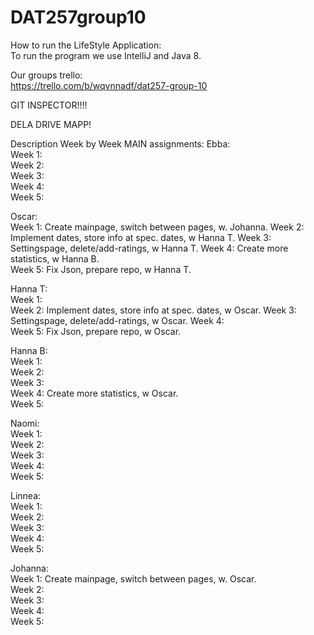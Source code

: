 # DAT257group10
  
How to run the LifeStyle Application:  
To run the program we use IntelliJ and Java 8.
  
Our groups trello:  
https://trello.com/b/wqvnnadf/dat257-group-10  
  
GIT INSPECTOR!!!!  
  
DELA DRIVE MAPP!
  
Description Week by Week MAIN assignments: 
Ebba:  
Week 1:   
Week 2:  
Week 3:  
Week 4:  
Week 5:  
  
Oscar:  
Week 1: Create mainpage, switch between pages, w. Johanna. 
Week 2: Implement dates, store info at spec. dates, w Hanna T. 
Week 3: Settingspage, delete/add-ratings, w Hanna T. 
Week 4: Create more statistics, w Hanna B.  
Week 5: Fix Json, prepare repo, w Hanna T. 
  
Hanna T:  
Week 1:  
Week 2: Implement dates, store info at spec. dates, w Oscar. 
Week 3: Settingspage, delete/add-ratings, w Oscar. 
Week 4:  
Week 5: Fix Json, prepare repo, w Oscar. 
  
Hanna B:  
Week 1:  
Week 2:  
Week 3:  
Week 4: Create more statistics, w Oscar.  
Week 5:  
  
Naomi:  
Week 1:  
Week 2:  
Week 3:  
Week 4:  
Week 5:  
  
Linnea:  
Week 1:  
Week 2:  
Week 3:  
Week 4:  
Week 5:  
  
Johanna:  
Week 1: Create mainpage, switch between pages, w. Oscar.  
Week 2:  
Week 3:  
Week 4:  
Week 5:  
  
